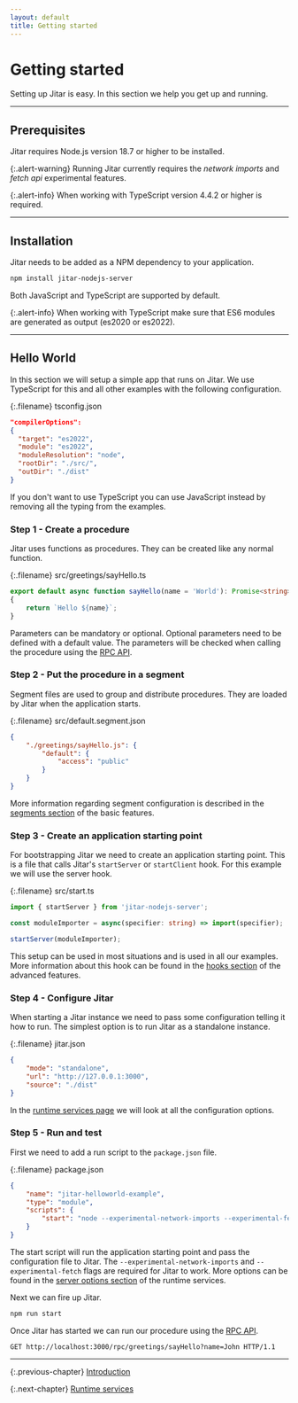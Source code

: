 ```yaml
---
layout: default
title: Getting started
---
```


# Getting started

Setting up Jitar is easy. In this section we help you get up and running.

---

## Prerequisites

Jitar requires Node.js version 18.7 or higher to be installed.

{:.alert-warning}
Running Jitar currently requires the *network imports* and *fetch api* experimental features.

{:.alert-info}
When working with TypeScript version 4.4.2 or higher is required.

---

## Installation

Jitar needs to be added as a NPM dependency to your application.

```bash
npm install jitar-nodejs-server
```

Both JavaScript and TypeScript are supported by default.

{:.alert-info}
When working with TypeScript make sure that ES6 modules are generated as output (es2020 or es2022).

---

## Hello World

In this section we will setup a simple app that runs on Jitar. We use TypeScript for this and all other examples with the following configuration.

{:.filename}
tsconfig.json

```json
"compilerOptions":
{
  "target": "es2022",
  "module": "es2022",
  "moduleResolution": "node",
  "rootDir": "./src/",
  "outDir": "./dist"
}
```

If you don't want to use TypeScript you can use JavaScript instead by removing all the typing from the examples.

### Step 1 - Create a procedure

Jitar uses functions as procedures. They can be created like any normal function.

{:.filename}
src/greetings/sayHello.ts

```ts
export default async function sayHello(name = 'World'): Promise<string>
{
    return `Hello ${name}`;
}
```

Parameters can be mandatory or optional. Optional parameters need to be defined with a default value. The parameters will be checked when calling the procedure using the [RPC API](05_advanced_features#apis).

### Step 2 - Put the procedure in a segment

Segment files are used to group and distribute procedures. They are loaded by Jitar when the application starts.

{:.filename}
src/default.segment.json

```json
{
    "./greetings/sayHello.js": {
        "default": {
            "access": "public"
        }
    }
}
```

More information regarding segment configuration is described in the [segments section](04_basic_features#segments) of the basic features.

### Step 3 - Create an application starting point

For bootstrapping Jitar we need to create an application starting point. This is a file that calls Jitar's ``startServer`` or ``startClient`` hook. For this example we will use the server hook.

{:.filename}
src/start.ts

```ts
import { startServer } from 'jitar-nodejs-server';

const moduleImporter = async(specifier: string) => import(specifier);

startServer(moduleImporter);
```

This setup can be used in most situations and is used in all our examples. More information about this hook can be found in the [hooks section](05_advanced_features#hooks) of the advanced features.

### Step 4 - Configure Jitar

When starting a Jitar instance we need to pass some configuration telling it how to run. The simplest option is to run Jitar as a standalone instance.

{:.filename}
jitar.json

```json
{
    "mode": "standalone",
    "url": "http://127.0.0.1:3000",
    "source": "./dist"
}
```

In the [runtime services page](03_runtime_services) we will look at all the configuration options.

### Step 5 - Run and test

First we need to add a run script to the ``package.json`` file.

{:.filename}
package.json

```json
{
    "name": "jitar-helloworld-example",
    "type": "module",
    "scripts": {
        "start": "node --experimental-network-imports --experimental-fetch dist/start.js --config=jitar.json"
    }
}
```

The start script will run the application starting point and pass the configuration file to Jitar. The ``--experimental-network-imports`` and ``--experimental-fetch`` flags are required for Jitar to work. More options can be found in the [server options section](03_runtime_services#server-options) of the runtime services.

Next we can fire up Jitar.

```bash
npm run start
```

Once Jitar has started we can run our procedure using the [RPC API](05_advanced_features#apis).

```http
GET http://localhost:3000/rpc/greetings/sayHello?name=John HTTP/1.1
```

---

{:.previous-chapter}
[Introduction](01_introduction)

{:.next-chapter}
[Runtime services](03_runtime_services)
